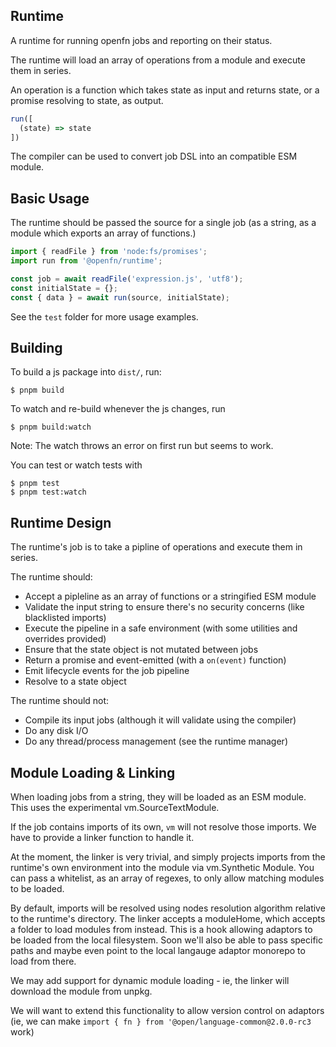 ## Runtime

A runtime for running openfn jobs and reporting on their status.

The runtime will load an array of operations from a module and execute them in series.

An operation is a function which takes state as input and returns state, or a promise resolving to state, as output.

```js
run([
  (state) => state
])
```

The compiler can be used to convert job DSL into an compatible ESM module.

## Basic Usage

The runtime should be passed the source for a single job (as a string, as a module which exports an array of functions.)

```js
import { readFile } from 'node:fs/promises';
import run from '@openfn/runtime';

const job = await readFile('expression.js', 'utf8');
const initialState = {};
const { data } = await run(source, initialState);
```

See the `test` folder for more usage examples.

## Building

To build a js package into `dist/`, run:

```
$ pnpm build
```

To watch and re-build whenever the js changes, run

```
$ pnpm build:watch
```

Note: The watch throws an error on first run but seems to work.

You can test or watch tests with

```
$ pnpm test
$ pnpm test:watch
```

## Runtime Design

The runtime's job is to take a pipline of operations and execute them in series.

The runtime should:

- Accept a pipleline as an array of functions or a stringified ESM module
- Validate the input string to ensure there's no security concerns (like blacklisted imports)
- Execute the pipeline in a safe environment (with some utilities and overrides provided)
- Ensure that the state object is not mutated between jobs
- Return a promise and event-emitted (with a `on(event)` function)
- Emit lifecycle events for the job pipeline
- Resolve to a state object

The runtime should not:

- Compile its input jobs (although it will validate using the compiler)
- Do any disk I/O
- Do any thread/process management (see the runtime manager)

## Module Loading & Linking

When loading jobs from a string, they will be loaded as an ESM module. This uses the experimental vm.SourceTextModule.

If the job contains imports of its own, `vm` will not resolve those imports. We have to provide a linker function to handle it.

At the moment, the linker is very trivial, and simply projects imports from the runtime's own environment into the module via vm.Synthetic Module. You can pass a whitelist, as an array of regexes, to only allow matching modules to be loaded.

By default, imports will be resolved using nodes resolution algorithm relative to the runtime's directory. The linker accepts a moduleHome, which accepts a folder to load modules from instead. This is a hook allowing adaptors to be loaded from the local filesystem. Soon we'll also be able to pass specific paths and maybe even point to the local langauge adaptor monorepo to load from there.

We may add support for dynamic module loading - ie, the linker will download the module from unpkg.

We will want to extend this functionality to allow version control on adaptors (ie, we can make `import { fn } from '@open/language-common@2.0.0-rc3` work)
